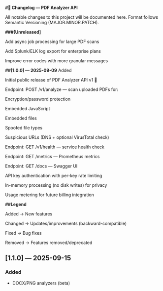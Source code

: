 **#📜 Changelog — PDF Analyzer API**

All notable changes to this project will be documented here.
Format follows Semantic Versioning
 (MAJOR.MINOR.PATCH).

**###[Unreleased]**

Add async job processing for large PDF scans

Add Splunk/ELK log export for enterprise plans

Improve error codes with more granular messages

**##[1.0.0] — 2025-09-09**
Added

Initial public release of PDF Analyzer API v1 🎉

Endpoint: POST /v1/analyze — scan uploaded PDFs for:

Encryption/password protection

Embedded JavaScript

Embedded files

Spoofed file types

Suspicious URLs (DNS + optional VirusTotal check)

Endpoint: GET /v1/health — service health check

Endpoint: GET /metrics — Prometheus metrics

Endpoint: GET /docs — Swagger UI

API key authentication with per-key rate limiting

In-memory processing (no disk writes) for privacy

Usage metering for future billing integration

**##Legend**

Added → New features

Changed → Updates/improvements (backward-compatible)

Fixed → Bug fixes

Removed → Features removed/deprecated

## [1.1.0] — 2025-09-15
### Added
- DOCX/PNG analyzers (beta)

